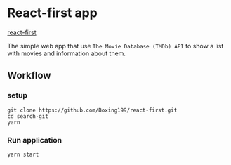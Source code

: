 # React-first app

[react-first](https://boxing199.github.io/react-first)

The simple web app that use `The Movie Database (TMDb) API` to show a list with movies and information about them.

## Workflow

### setup
```
git clone https://github.com/Boxing199/react-first.git
cd search-git
yarn
```

### Run application
```
yarn start
```